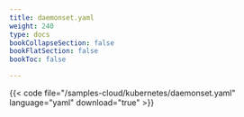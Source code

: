 ```yaml
---
title: daemonset.yaml
weight: 240
type: docs
bookCollapseSection: false
bookFlatSection: false
bookToc: false

---
```


{{< code file="/samples-cloud/kubernetes/daemonset.yaml" language="yaml" download="true" >}}
